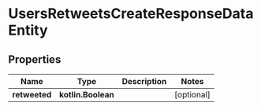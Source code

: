 
# UsersRetweetsCreateResponseDataEntity

## Properties
Name | Type | Description | Notes
------------ | ------------- | ------------- | -------------
**retweeted** | **kotlin.Boolean** |  |  [optional]



